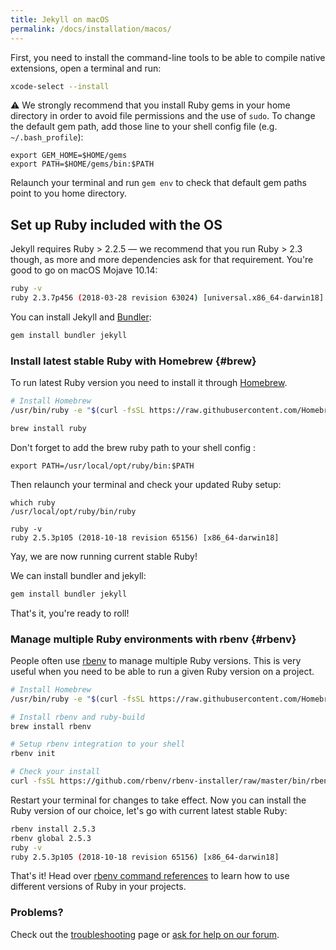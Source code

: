 ```yaml
---
title: Jekyll on macOS
permalink: /docs/installation/macos/
---
```


First, you need to install the command-line tools to be able to compile native extensions, open a terminal and run:

```sh
xcode-select --install
```

:warning: We strongly recommend that you install Ruby gems in your home directory in order to avoid file permissions and the use of `sudo`. To change the default gem path, add those line to your shell config file (e.g. `~/.bash_profile`):

```
export GEM_HOME=$HOME/gems
export PATH=$HOME/gems/bin:$PATH
```

Relaunch your terminal and run `gem env` to check that default gem paths point to you home directory.

## Set up Ruby included with the OS

Jekyll requires Ruby > 2.2.5 — we recommend that you run Ruby > 2.3 though, as more and more dependencies ask for that requirement. You're good to go on macOS Mojave 10.14:

```sh
ruby -v
ruby 2.3.7p456 (2018-03-28 revision 63024) [universal.x86_64-darwin18]
```

You can install Jekyll and [Bundler](/docs/ruby-101/#bundler):

```sh
gem install bundler jekyll
```

### Install latest stable Ruby with Homebrew {#brew}

To run latest Ruby version you need to install it through [Homebrew](https://brew.sh).

```sh
# Install Homebrew
/usr/bin/ruby -e "$(curl -fsSL https://raw.githubusercontent.com/Homebrew/install/master/install)"

brew install ruby
```

Don't forget to add the brew ruby path to your shell config :

```
export PATH=/usr/local/opt/ruby/bin:$PATH
```

Then relaunch your terminal and check your updated Ruby setup:

```
which ruby
/usr/local/opt/ruby/bin/ruby

ruby -v
ruby 2.5.3p105 (2018-10-18 revision 65156) [x86_64-darwin18]
```

Yay, we are now running current stable Ruby!

We can install bundler and jekyll:

```sh
gem install bundler jekyll
```

That's it, you're ready to roll!

### Manage multiple Ruby environments with rbenv {#rbenv}

People often use [rbenv](https://github.com/rbenv/rbenv) to manage multiple
Ruby versions. This is very useful when you need to be able to run a given Ruby version on a project.

```sh
# Install Homebrew
/usr/bin/ruby -e "$(curl -fsSL https://raw.githubusercontent.com/Homebrew/install/master/install)"

# Install rbenv and ruby-build
brew install rbenv

# Setup rbenv integration to your shell
rbenv init

# Check your install
curl -fsSL https://github.com/rbenv/rbenv-installer/raw/master/bin/rbenv-doctor | bash
```

Restart your terminal for changes to take effect.
Now you can install the Ruby version of our choice, let's go with current latest stable Ruby:

```sh
rbenv install 2.5.3
rbenv global 2.5.3
ruby -v
ruby 2.5.3p105 (2018-10-18 revision 65156) [x86_64-darwin18]
```

That's it! Head over [rbenv command references](https://github.com/rbenv/rbenv#command-reference) to learn how to use different versions of Ruby in your projects.

### Problems?

Check out the [troubleshooting](/docs/troubleshooting/) page or [ask for help on our forum](https://talk.jekyllrb.com).
